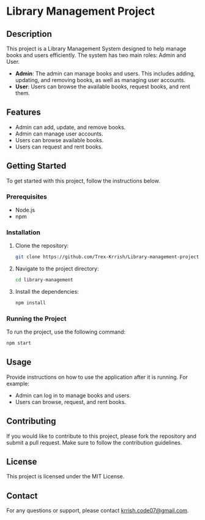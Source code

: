 # Library Management Project

## Description
This project is a Library Management System designed to help manage books and users efficiently. The system has two main roles: Admin and User.

- **Admin**: The admin can manage books and users. This includes adding, updating, and removing books, as well as managing user accounts.
- **User**: Users can browse the available books, request books, and rent them.

## Features
- Admin can add, update, and remove books.
- Admin can manage user accounts.
- Users can browse available books.
- Users can request and rent books.

## Getting Started
To get started with this project, follow the instructions below.

### Prerequisites
- Node.js
- npm

### Installation
1. Clone the repository:
    ```sh
    git clone https://github.com/Trex-Krrish/Library-management-project.git
    ```
2. Navigate to the project directory:
    ```sh
    cd library-management
    ```
3. Install the dependencies:
    ```sh
    npm install
    ```

### Running the Project
To run the project, use the following command:
```sh
npm start
```

## Usage
Provide instructions on how to use the application after it is running. For example:
- Admin can log in to manage books and users.
- Users can browse, request, and rent books.

## Contributing
If you would like to contribute to this project, please fork the repository and submit a pull request. Make sure to follow the contribution guidelines.

## License
This project is licensed under the MIT License.

## Contact
For any questions or support, please contact krrish.code07@gmail.com.